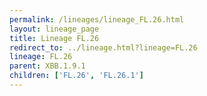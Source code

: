 ```yaml
---
permalink: /lineages/lineage_FL.26.html
layout: lineage_page
title: Lineage FL.26
redirect_to: ../lineage.html?lineage=FL.26
lineage: FL.26
parent: XBB.1.9.1
children: ['FL.26', 'FL.26.1']
---
```

